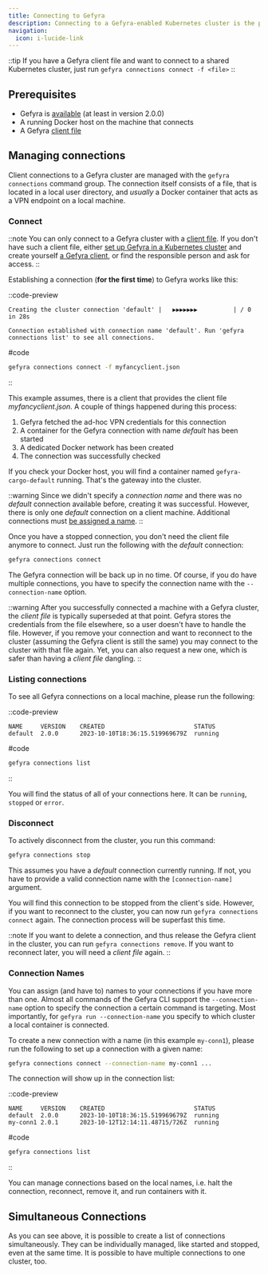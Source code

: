 ```yaml
---
title: Connecting to Gefyra
description: Connecting to a Gefyra-enabled Kubernetes cluster is the process of any Gefyra client to establish a networking connection based on Wireguard VPN to a cluster. It is a multistep process that involves the dynamic creation of connection credentials and IP-range negotiation between cluster and client. The network connection is persistent for the session, rock-solid and blazingly fast.
navigation:
  icon: i-lucide-link
---
```

::tip
If you have a Gefyra client file and want to connect to a shared Kubernetes cluster,
just run `gefyra connections connect -f <file>`
::

## Prerequisites

- Gefyra is [available](/en/quick-start/installation) (at least in version 2.0.0)
- A running Docker host on the machine that connects
- A Gefyra [client file](/en/shared-environments/clients#a-default-client-file)

## Managing connections

Client connections to a Gefyra cluster are managed with the `gefyra connections` command group.
The connection itself consists of a file, that is located in a local user directory, and _usually_ a Docker container that acts as a VPN endpoint on a local machine.

### Connect

::note
You can only connect to a Gefyra cluster with a [client file](/en/shared-environments/clients#distributing-the-client-file). If you don't have such a client file, either [set up Gefyra in a Kubernetes cluster](/en/shared-environments/installation) and create yourself [a Gefyra client](/en/shared-environments/clients#creating-a-gefyra-client), or find the responsible person and ask for access.
::

Establishing a connection (**for the first time**) to Gefyra works like this:

::code-preview
```
Creating the cluster connection 'default' |   ▶▶▶▶▶▶▶          | / 0 in 28s

Connection established with connection name 'default'. Run 'gefyra connections list' to see all connections.
```

#code
```sh
gefyra connections connect -f myfancyclient.json
```
::

This example assumes, there is a client that provides the client file _myfancyclient.json_. A couple of things happened during this process:

1. Gefyra fetched the ad-hoc VPN credentials for this connection
2. A container for the Gefyra connection with name _default_ has been started
3. A dedicated Docker network has been created
4. The connection was successfully checked

If you check your Docker host, you will find a container named `gefyra-cargo-default` running. That's the gateway into the cluster.

::warning
Since we didn't specify a _connection name_ and there was no _default_ connection available before, creating it was successful. However, there is only one _default_ connection on a client machine. Additional connections must [be assigned a name](#connection-names).
::

Once you have a stopped connection, you don't need the client file anymore to connect. Just run the following with the _default_ connection:

```sh
gefyra connections connect
```

The Gefyra connection will be back up in no time. Of course, if you do have multiple connections, you have to specify the connection name with the `--connection-name` option.

::warning
After you successfully connected a machine with a Gefyra cluster, the _client file_ is typically superseded at that point. Gefyra stores the credentials from the file elsewhere, so a user doesn't have to handle the file. However, if you remove your connection and want to reconnect to the cluster (assuming the Gefyra client is still the same) you may connect to the cluster with that file again. Yet, you can also request a new one, which is safer than having a _client file_ dangling.
::

### Listing connections

To see all Gefyra connections on a local machine, please run the following:

::code-preview
```
NAME     VERSION    CREATED                         STATUS
default  2.0.0      2023-10-10T18:36:15.519969679Z  running
```

#code
```sh
gefyra connections list
```
::

You will find the status of all of your connections here. It can be `running`, `stopped` or `error`.

### Disconnect

To actively disconnect from the cluster, you run this command:

```sh
gefyra connections stop
```

This assumes you have a _default_ connection currently running. If not, you have to provide a valid connection name with the `[connection-name]` argument.

You will find this connection to be stopped from the client's side. However, if you want to reconnect to the cluster, you can now run `gefyra connections connect` again. The connection process will be superfast this time.

::note
If you want to delete a connection, and thus release the Gefyra client in the cluster, you can run `gefyra connections remove`. If you want to reconnect later, you will need a _client file_ again.
::

### Connection Names

You can assign (and have to) names to your connections if you have more than one. Almost all commands of the Gefyra CLI support the `--connection-name` option to specify the connection a certain command is targeting. Most importantly, for `gefyra run --connection-name` you specify to which cluster a local container is connected.

To create a new connection with a name (in this example `my-conn1`), please run the following to set up a connection with a given name:

```sh
gefyra connections connect --connection-name my-conn1 ... 
```

The connection will show up in the connection list:

::code-preview
```
NAME     VERSION    CREATED                         STATUS
default  2.0.0      2023-10-10T18:36:15.519969679Z  running
my-conn1 2.0.1      2023-10-12T12:14:11.48715/726Z  running
```

#code
```sh
gefyra connections list
```
::

You can manage connections based on the local names, i.e. halt the connection, reconnect, remove it, and run containers with it.

## Simultaneous Connections

As you can see above, it is possible to create a list of connections simultaneously. They can be individually managed, like started and stopped, even at the same time.
It is possible to have multiple connections to one cluster, too.